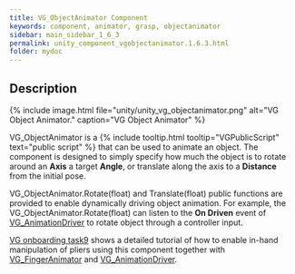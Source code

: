 ```yaml
---
title: VG_ObjectAnimator Component
keywords: component, animator, grasp, objectanimator
sidebar: main_sidebar_1_6_3
permalink: unity_component_vgobjectanimator.1.6.3.html
folder: mydoc
---
```


## Description

{% include image.html file="unity/unity_vg_objectanimator.png" alt="VG Object Animator." caption="VG Object Animator" %}

VG_ObjectAnimator is a {% include tooltip.html tooltip="VGPublicScript" text="public script" %} that can be used to animate an object. 
The component is designed to simply specify how much the object is to rotate around an **Axis** a target **Angle**, or translate along the axis to a **Distance** from the initial pose. 

VG_ObjectAnimator.Rotate(float) and Translate(float) public functions are provided to enable dynamically driving object animation. For example, the VG_ObjectAnimator.Rotate(float) can listen to the **On Driven** event of [VG_AnimationDriver](unity_component_vganimationdriver.1.6.3.html) to rotate object through a controller input.

[VG onboarding task9](unity_vgonboarding_task9.1.6.3.html) shows a detailed tutorial of how to enable in-hand manipulation of pliers using this component together with [VG_FingerAnimator](unity_component_vgfingeranimator.1.6.3.html) and [VG_AnimationDriver](unity_component_vganimationdriver.1.6.3.html).